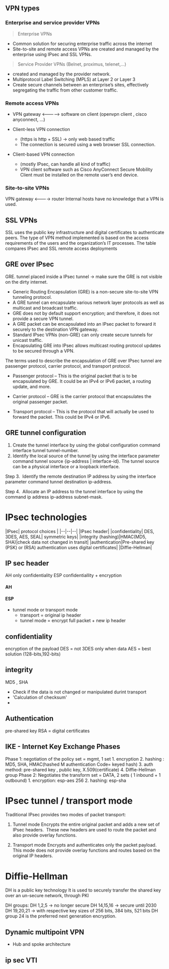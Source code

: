 ## VPN types

### Enterprise and service provider VPNs

>Enterprise VPNs
- Common solution for securing enterprise traffic across the internet
- Site-to-site and remote access VPNs are created and managed by the enterprise using IPsec and SSL VPNs.

>Service Provider VPNs (Belnet, proximus, telenet,...)
- created and managed by the provider network.
- Multiprotocol Label Switching (MPLS) at Layer 2 or Layer 3
- Create secure channels between an enterprise’s sites, effectively segregating the traffic from other customer traffic.
### Remote access VPNs

- VPN gateway <-----> software on client (openvpn client , cisco anyconnect, ...)
- Client-less VPN connection
	- (https is http + SSL) -> only web based traffic
	- The connection is secured using a web browser SSL connection.
	
- Client-based VPN connection
	- (mostly IPsec, can handle all kind of traffic)
	- VPN client software such as Cisco AnyConnect Secure Mobility Client must be installed on the remote user’s end device.
### Site-to-site VPNs

VPN gateway <----> router
Internal hosts have no knowledge that a VPN is used.



## SSL VPNs
SSL uses the public key infrastructure and digital certificates to authenticate peers. The type of VPN method implemented is based on the access requirements of the users and the organization’s IT processes. The table compares IPsec and SSL remote access deployments

## GRE over IPsec

GRE. tunnel placed inside a IPsec tunnel -> make sure the GRE is not visible on the dirty internet.

- Generic Routing Encapsulation (GRE) is a non-secure site-to-site VPN tunneling protocol.
- A GRE tunnel can encapsulate various network layer protocols as well as multicast and broadcast traffic.
- GRE does not by default support encryption; and therefore, it does not provide a secure VPN tunnel.
- A GRE packet can be encapsulated into an IPsec packet to forward it securely to the destination VPN gateway.
- Standard IPsec VPNs (non-GRE) can only create secure tunnels for unicast traffic.
- Encapsulating GRE into IPsec allows multicast routing protocol updates to be secured through a VPN.

The terms used to describe the encapsulation of GRE over IPsec tunnel are passenger protocol, carrier protocol, and transport protocol.

- Passenger protocol – This is the original packet that is to be encapsulated by GRE. It could be an IPv4 or IPv6 packet, a routing update, and more.

- Carrier protocol – GRE is the carrier protocol that encapsulates the original passenger packet.

- Transport protocol – This is the protocol that will actually be used to forward the packet. This could be IPv4 or IPv6.

## GRE tunnel configuration



1. Create the tunnel interface by using the global configuration command interface tunnel tunnel-number.
2. Identify the local source of the tunnel by using the interface parameter command tunnel source {ip-address | interface-id}. The tunnel source can be a physical interface or a loopback interface.

Step 3.  Identify the remote destination IP address by using the interface parameter command tunnel destination ip-address.

Step 4.  Allocate an IP address to the tunnel interface by using the command ip address ip-address subnet-mask.

# IPsec technologies

|IPsec| protocol choices |
|--|--|--|
|IPsec header|
|confidentiality| DES, 3DES, AES, SEAL| symmetric keys|
|integrity (hashing)|HMAC(MD5, SHA)|check data not changed in transit|
|authentication|Pre-shared key (PSK) or (RSA) authentication uses digital certificates|
|Diffie-Hellman|

## IP sec header
AH only confidentiality 
ESP confidentiallity + encryption

#### AH
#### ESP

- tunnel mode or transport mode
	- transport = original ip header 
	- tunnel mode = encrypt full packet + new ip header


## confidentiality

encryption of the payload
DES = not 
3DES only when data 
AES = best solution (128-bits,192-bits)
## integrity
MD5 , SHA

- Check if the data is not changed or manipulated durint transport
- 'Calculation of checksum'
-

## Authentication

pre-shared key
RSA = digital certificates
## IKE - Internet Key Exchange Phases

Phase 1: negotiation of the policy set =  mgmt, 1 set
	1. encryption
	2. hashing : MD5, SHA, HMAC(hashed M authentication Code= keyed hash)
	3. auth method: pre-shared key , public key, X.509(certificate)
	4. Diffie-Hellman group
Phase 2: Negotiates the transform set = DATA, 2 sets ( 1 inbound + 1 outbound)
	1. encryption: esp-aes 256
	2. hashing: esp-sha
# IPsec tunnel / transport mode
Traditional IPsec provides two modes of packet transport:

1. Tunnel mode
	Encrypts the entire original packet and adds a new set of IPsec headers.  These new headers are used to route the packet and also provide overlay functions.
	
2. Transport mode
	Encrypts and authenticates only the packet payload. This mode does not provide overlay functions and routes based on the original IP headers.


# Diffie-Hellman

DH is a public key technology
It is used to securely transfer the shared key over an un-secure network, through PKI

DH groups:
DH 1,2,5 -> no longer secure
DH 14,15,16 -> secure until 2030
DH 19,20,21 -> with respective key sizes of 256 bits, 384 bits, 521 bits
DH group 24 is the preferred next generation encryption.











## Dynamic multipoint VPN
- Hub and spoke architecture


## ip sec VTI
